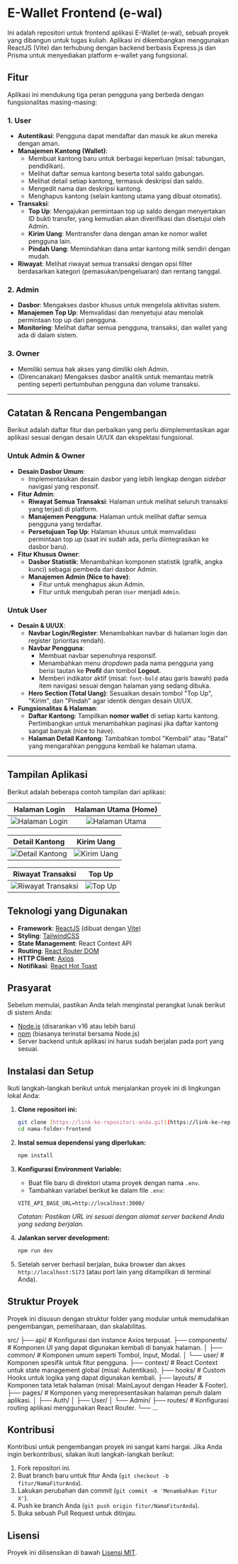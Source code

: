 # E-Wallet Frontend (e-wal)

Ini adalah repositori untuk frontend aplikasi E-Wallet (e-wal), sebuah proyek yang dibangun untuk tugas kuliah. Aplikasi ini dikembangkan menggunakan ReactJS (Vite) dan terhubung dengan backend berbasis Express.js dan Prisma untuk menyediakan platform e-wallet yang fungsional.

## Fitur

Aplikasi ini mendukung tiga peran pengguna yang berbeda dengan fungsionalitas masing-masing:

### 1. User

- **Autentikasi**: Pengguna dapat mendaftar dan masuk ke akun mereka dengan aman.
- **Manajemen Kantong (Wallet)**:
  - Membuat kantong baru untuk berbagai keperluan (misal: tabungan, pendidikan).
  - Melihat daftar semua kantong beserta total saldo gabungan.
  - Melihat detail setiap kantong, termasuk deskripsi dan saldo.
  - Mengedit nama dan deskripsi kantong.
  - Menghapus kantong (selain kantong utama yang dibuat otomatis).
- **Transaksi**:
  - **Top Up**: Mengajukan permintaan top up saldo dengan menyertakan ID bukti transfer, yang kemudian akan diverifikasi dan disetujui oleh Admin.
  - **Kirim Uang**: Mentransfer dana dengan aman ke nomor wallet pengguna lain.
  - **Pindah Uang**: Memindahkan dana antar kantong milik sendiri dengan mudah.
- **Riwayat**: Melihat riwayat semua transaksi dengan opsi filter berdasarkan kategori (pemasukan/pengeluaran) dan rentang tanggal.

### 2. Admin

- **Dasbor**: Mengakses dasbor khusus untuk mengelola aktivitas sistem.
- **Manajemen Top Up**: Memvalidasi dan menyetujui atau menolak permintaan top up dari pengguna.
- **Monitoring**: Melihat daftar semua pengguna, transaksi, dan wallet yang ada di dalam sistem.

### 3. Owner

- Memiliki semua hak akses yang dimiliki oleh Admin.
- (Direncanakan) Mengakses dasbor analitik untuk memantau metrik penting seperti pertumbuhan pengguna dan volume transaksi.

---

## Catatan & Rencana Pengembangan

Berikut adalah daftar fitur dan perbaikan yang perlu diimplementasikan agar aplikasi sesuai dengan desain UI/UX dan ekspektasi fungsional.

### Untuk Admin & Owner

- **Desain Dasbor Umum**:
  - Implementasikan desain dasbor yang lebih lengkap dengan _sidebar_ navigasi yang responsif.
- **Fitur Admin**:
  - **Riwayat Semua Transaksi**: Halaman untuk melihat seluruh transaksi yang terjadi di platform.
  - **Manajemen Pengguna**: Halaman untuk melihat daftar semua pengguna yang terdaftar.
  - **Persetujuan Top Up**: Halaman khusus untuk memvalidasi permintaan top up (saat ini sudah ada, perlu diintegrasikan ke dasbor baru).
- **Fitur Khusus Owner**:
  - **Dasbor Statistik**: Menambahkan komponen statistik (grafik, angka kunci) sebagai pembeda dari dasbor Admin.
  - **Manajemen Admin (Nice to have)**:
    - Fitur untuk menghapus akun Admin.
    - Fitur untuk mengubah peran `User` menjadi `Admin`.

### Untuk User

- **Desain & UI/UX**:
  - **Navbar Login/Register**: Menambahkan navbar di halaman login dan register (prioritas rendah).
  - **Navbar Pengguna**:
    - Membuat navbar sepenuhnya responsif.
    - Menambahkan menu _dropdown_ pada nama pengguna yang berisi tautan ke **Profil** dan tombol **Logout**.
    - Memberi indikator aktif (misal: `font-bold` atau garis bawah) pada item navigasi sesuai dengan halaman yang sedang dibuka.
  - **Hero Section (Total Uang)**: Sesuaikan desain tombol "Top Up", "Kirim", dan "Pindah" agar identik dengan desain UI/UX.
- **Fungsionalitas & Halaman**:
  - **Daftar Kantong**: Tampilkan **nomor wallet** di setiap kartu kantong. Pertimbangkan untuk menambahkan paginasi jika daftar kantong sangat banyak (nice to have).
  - **Halaman Detail Kantong**: Tambahkan tombol "Kembali" atau "Batal" yang mengarahkan pengguna kembali ke halaman utama.

---

## Tampilan Aplikasi

Berikut adalah beberapa contoh tampilan dari aplikasi:

|                                  Halaman Login                                  |                              Halaman Utama (Home)                               |
| :-----------------------------------------------------------------------------: | :-----------------------------------------------------------------------------: |
| ![Halaman Login](https://placehold.co/600x400/FFFFFF/000000?text=Halaman+Login) | ![Halaman Utama](https://placehold.co/600x400/FFFFFF/000000?text=Halaman+Utama) |

|                                  Detail Kantong                                   |                                Kirim Uang                                 |
| :-------------------------------------------------------------------------------: | :-----------------------------------------------------------------------: |
| ![Detail Kantong](https://placehold.co/600x400/FFFFFF/000000?text=Detail+Kantong) | ![Kirim Uang](https://placehold.co/600x400/FFFFFF/000000?text=Kirim+Uang) |

|                                    Riwayat Transaksi                                    |                              Top Up                               |
| :-------------------------------------------------------------------------------------: | :---------------------------------------------------------------: |
| ![Riwayat Transaksi](https://placehold.co/600x400/FFFFFF/000000?text=Riwayat+Transaksi) | ![Top Up](https://placehold.co/600x400/FFFFFF/000000?text=Top+Up) |

## Teknologi yang Digunakan

- **Framework**: [ReactJS](https://reactjs.org/) (dibuat dengan [Vite](https://vitejs.dev/))
- **Styling**: [TailwindCSS](https://tailwindcss.com/)
- **State Management**: React Context API
- **Routing**: [React Router DOM](https://reactrouter.com/)
- **HTTP Client**: [Axios](https://axios-http.com/)
- **Notifikasi**: [React Hot Toast](https://react-hot-toast.com/)

## Prasyarat

Sebelum memulai, pastikan Anda telah menginstal perangkat lunak berikut di sistem Anda:

- [Node.js](https://nodejs.org/en/) (disarankan v16 atau lebih baru)
- [npm](https://www.npmjs.com/) (biasanya terinstal bersama Node.js)
- Server backend untuk aplikasi ini harus sudah berjalan pada port yang sesuai.

## Instalasi dan Setup

Ikuti langkah-langkah berikut untuk menjalankan proyek ini di lingkungan lokal Anda:

1.  **Clone repositori ini:**

    ```bash
    git clone [https://link-ke-repositori-anda.git](https://link-ke-repositori-anda.git)
    cd nama-folder-frontend
    ```

2.  **Instal semua dependensi yang diperlukan:**

    ```bash
    npm install
    ```

3.  **Konfigurasi Environment Variable:**

    - Buat file baru di direktori utama proyek dengan nama `.env`.
    - Tambahkan variabel berikut ke dalam file `.env`:

    ```
    VITE_API_BASE_URL=http://localhost:3000/
    ```

    _Catatan: Pastikan URL ini sesuai dengan alamat server backend Anda yang sedang berjalan._

4.  **Jalankan server development:**

    ```bash
    npm run dev
    ```

5.  Setelah server berhasil berjalan, buka browser dan akses `http://localhost:5173` (atau port lain yang ditampilkan di terminal Anda).

## Struktur Proyek

Proyek ini disusun dengan struktur folder yang modular untuk memudahkan pengembangan, pemeliharaan, dan skalabilitas.

src/
├── api/ # Konfigurasi dan instance Axios terpusat.
├── components/ # Komponen UI yang dapat digunakan kembali di banyak halaman.
│ ├── common/ # Komponen umum seperti Tombol, Input, Modal.
│ └── user/ # Komponen spesifik untuk fitur pengguna.
├── context/ # React Context untuk state management global (misal: Autentikasi).
├── hooks/ # Custom Hooks untuk logika yang dapat digunakan kembali.
├── layouts/ # Komponen tata letak halaman (misal: MainLayout dengan Header & Footer).
├── pages/ # Komponen yang merepresentasikan halaman penuh dalam aplikasi.
│ ├── Auth/
│ ├── User/
│ └── Admin/
├── routes/ # Konfigurasi routing aplikasi menggunakan React Router.
└── ...

## Kontribusi

Kontribusi untuk pengembangan proyek ini sangat kami hargai. Jika Anda ingin berkontribusi, silakan ikuti langkah-langkah berikut:

1.  Fork repositori ini.
2.  Buat branch baru untuk fitur Anda (`git checkout -b fitur/NamaFiturAnda`).
3.  Lakukan perubahan dan commit (`git commit -m 'Menambahkan Fitur X'`).
4.  Push ke branch Anda (`git push origin fitur/NamaFiturAnda`).
5.  Buka sebuah Pull Request untuk ditinjau.

## Lisensi

Proyek ini dilisensikan di bawah [Lisensi MIT](https://opensource.org/licenses/MIT).
